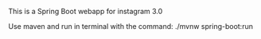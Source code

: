 This is a Spring Boot webapp for instagram 3.0


Use maven and run in terminal with the command:
./mvnw spring-boot:run
